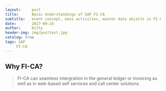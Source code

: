 ```yaml
---
layout:     post                  
title:      Basic Understandings of SAP FI-CA            
subtitle:   event concept, mass activities, master data objects in FI-CA 
date:       2017-09-24             
author:     Kitty                     
header-img: img/posttest.jpg   
catalog: true                      
tags: SAP 
     FI-CA
---
```


## Why FI-CA?
>FI-CA can seamless intergration in the general ledger or invoicing as well as in web-based self services and call center solutions.



